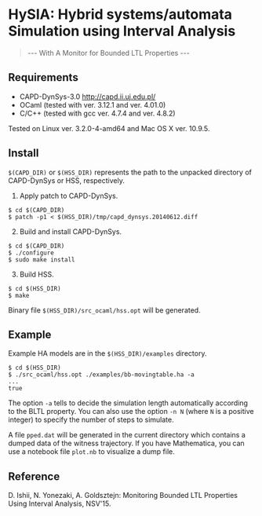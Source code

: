# HySIA: Hybrid systems/automata Simulation using Interval Analysis

> --- With A Monitor for Bounded LTL Properties ---

## Requirements

* CAPD-DynSys-3.0 http://capd.ii.uj.edu.pl/
* OCaml (tested with ver. 3.12.1 and ver. 4.01.0)
* C/C++ (tested with gcc ver. 4.7.4 and ver. 4.8.2)

Tested on Linux ver. 3.2.0-4-amd64 and Mac OS X ver. 10.9.5.

## Install

`$(CAPD_DIR)` or `$(HSS_DIR)` represents the path to the unpacked directory of CAPD-DynSys or HSS, respectively.

1. Apply patch to CAPD-DynSys.
```
$ cd $(CAPD_DIR)
$ patch -p1 < $(HSS_DIR)/tmp/capd_dynsys.20140612.diff
```
2. Build and install CAPD-DynSys.
```
$ cd $(CAPD_DIR)
$ ./configure
$ sudo make install
```
3. Build HSS.
```
$ cd $(HSS_DIR)
$ make
```

Binary file `$(HSS_DIR)/src_ocaml/hss.opt` will be generated.

## Example

Example HA models are in the `$(HSS_DIR)/examples` directory.

```
$ cd $(HSS_DIR)
$ ./src_ocaml/hss.opt ./examples/bb-movingtable.ha -a
...
true
```
The option `-a` tells to decide the simulation length automatically according to the BLTL property.
You can also use the option `-n N` (where `N` is a positive integer) to specify the number of steps to simulate.

A file `pped.dat` will be generated in the current directory which contains a dumped data of the witness trajectory.
If you have Mathematica, you can use a notebook file `plot.nb` to visualize a dump file.

## Reference

D. Ishii, N. Yonezaki, A. Goldsztejn: Monitoring Bounded LTL Properties Using Interval Analysis, NSV'15.
